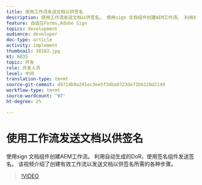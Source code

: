 ```yaml
---
title: 使用工作流发送文档以供签名
description: 使用工作流发送文档以供签名。 使用sign 文档组件创建AEM工作流。 利用自动生成的DoR，使用签名组件发送签名。 该视频介绍了创建有效工作流以发送文档以供签名所需的各种步骤。
feature: 自适应Forms,Adobe Sign
topics: development
audience: developer
doc-type: article
activity: implement
thumbnail: 38182.jpg
kt: 6035
topic: 开发
role: 开发人员
level: 中间
translation-type: tm+mt
source-git-commit: d9714b9a291ec3ee5f3dba9723de72bb120d2149
workflow-type: tm+mt
source-wordcount: '97'
ht-degree: 2%

---
```


# 使用工作流发送文档以供签名

使用sign 文档组件创建AEM工作流。 利用自动生成的DoR，使用签名组件发送签名。
该视频介绍了创建有效工作流以发送文档以供签名所需的各种步骤。

>[!VIDEO](https://video.tv.adobe.com/v/38182/?quality=9&learn=on)